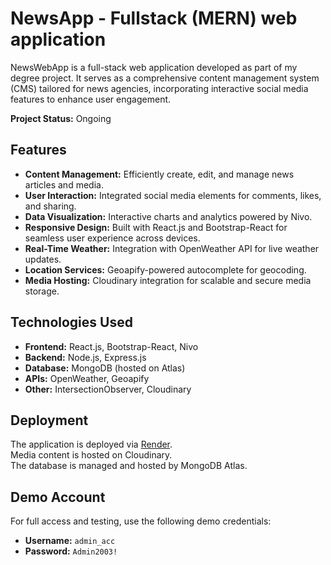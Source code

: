 # NewsApp - Fullstack (MERN) web application 

NewsWebApp is a full-stack web application developed as part of my degree project. It serves as a comprehensive content management system (CMS) tailored for news agencies, incorporating interactive social media features to enhance user engagement.

**Project Status:** Ongoing

## Features

- **Content Management:** Efficiently create, edit, and manage news articles and media.
- **User Interaction:** Integrated social media elements for comments, likes, and sharing.
- **Data Visualization:** Interactive charts and analytics powered by Nivo.
- **Responsive Design:** Built with React.js and Bootstrap-React for seamless user experience across devices.
- **Real-Time Weather:** Integration with OpenWeather API for live weather updates.
- **Location Services:** Geoapify-powered autocomplete for geocoding.
- **Media Hosting:** Cloudinary integration for scalable and secure media storage.

## Technologies Used

- **Frontend:** React.js, Bootstrap-React, Nivo
- **Backend:** Node.js, Express.js
- **Database:** MongoDB (hosted on Atlas)
- **APIs:** OpenWeather, Geoapify
- **Other:** IntersectionObserver, Cloudinary

## Deployment

The application is deployed via [Render](https://newswebapp-qvgp.onrender.com).  
Media content is hosted on Cloudinary.  
The database is managed and hosted by MongoDB Atlas.

## Demo Account

For full access and testing, use the following demo credentials:

- **Username:** `admin_acc`
- **Password:** `Admin2003!`
